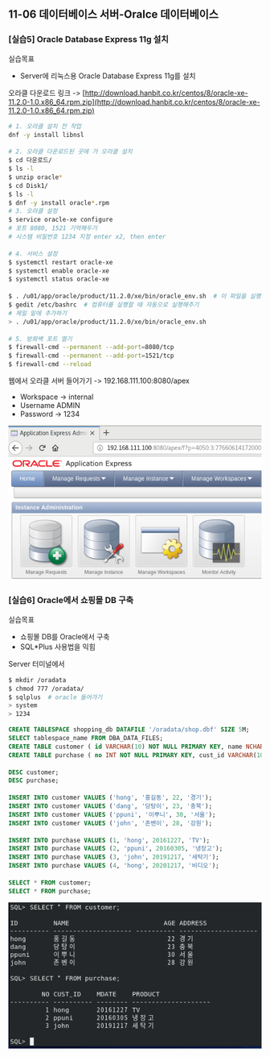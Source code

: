 ## 11-06 데이터베이스 서버-Oralce 데이터베이스

### [실습5] Oracle Database Express 11g 설치

실습목표
- Server에 리눅스용 Oracle Database Express 11g를 설치

오라클 다운로드 링크 -> [http://download.hanbit.co.kr/centos/8/oracle-xe-11.2.0-1.0.x86_64.rpm.zip](http://download.hanbit.co.kr/centos/8/oracle-xe-11.2.0-1.0.x86_64.rpm.zip)


```bash
# 1. 오라클 설치 전 작업
dnf -y install libnsl

# 2. 오라클 다운로드된 곳에 가 오라클 설치
$ cd 다운로드/
$ ls -l
$ unzip oracle*
$ cd Disk1/
$ ls -l
$ dnf -y install oracle*.rpm
# 3. 오라클 설정
$ service oracle-xe configure
# 포트 8080, 1521 기억해두기
# 시스템 비밀번호 1234 지정 enter x2, then enter

# 4. 서비스 설정
$ systemctl restart oracle-xe
$ systemctl enable oracle-xe
$ systemctl status oracle-xe

$ . /u01/app/oracle/product/11.2.0/xe/bin/oracle_env.sh  # 이 파일을 실행해야 함
$ gedit /etc/bashrc  # 컴퓨터를 실행할 때 자동으로 실행해주기
# 제일 밑에 추가하기
> . /u01/app/oracle/product/11.2.0/xe/bin/oracle_env.sh

# 5. 방화벽 포트 열기
$ firewall-cmd --permanent --add-port=8080/tcp
$ firewall-cmd --permanent --add-port=1521/tcp
$ firewall-cmd --reload
```

웹에서 오라클 서버 들어가기 -> 192.168.111.100:8080/apex
- Workspace -> internal
- Username ADMIN
- Password -> 1234

![11-06 실습 결과](./assets/11-06실습결과.png)

### [실습6] Oracle에서 쇼핑몰 DB 구축

실습목표
- 쇼핑몰 DB를 Oracle에서 구축
- SQL*Plus 사용법을 익힘

Server 터미널에서

```bash
$ mkdir /oradata
$ chmod 777 /oradata/
$ sqlplus  # oracle 들어가기
> system
> 1234
```

```SQL
CREATE TABLESPACE shopping_db DATAFILE '/oradata/shop.dbf' SIZE 5M;
SELECT tablespace_name FROM DBA_DATA_FILES;
CREATE TABLE customer ( id VARCHAR(10) NOT NULL PRIMARY KEY, name NCHAR(5), age INT, address NCHAR(5) ) TABLESPACE shopping_db;
CREATE TABLE purchase ( no INT NOT NULL PRIMARY KEY, cust_id VARCHAR(10), mdate CHAR(8), product NCHAR(5) ) TABLESPACE shopping_db;

DESC customer;
DESC purchase;

INSERT INTO customer VALUES ('hong', '홍길동', 22, '경기');
INSERT INTO customer VALUES ('dang', '당탕이', 23, '충북');
INSERT INTO customer VALUES ('ppuni', '이뿌니', 30, '서울');
INSERT INTO customer VALUES ('john', '존벤이', 28, '강원');

INSERT INTO purchase VALUES (1, 'hong', 20161227, 'TV');
INSERT INTO purchase VALUES (2, 'ppuni', 20160305, '냉장고');
INSERT INTO purchase VALUES (3, 'john', 20191217, '세탁기');
INSERT INTO purchase VALUES (4, 'hong', 20201217, '비디오');

SELECT * FROM customer;
SELECT * FROM purchase;
```

![11-06 실습 결과2](./assets/11-06실습결과2.png)
